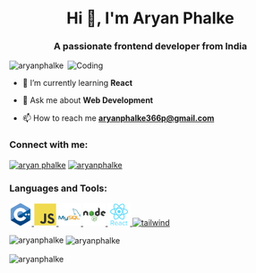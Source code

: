 
<h1 align="center">Hi 👋, I'm Aryan Phalke</h1>
<h3 align="center">A passionate frontend developer from India</h3>
<img align="right" alt="Coding" width="400" src="https://imgs.search.brave.com/DFMXbwDz3MVU7vdvMcXSj88oFR_XObkyjEtNk0Snxaw/rs:fit:320:180:1/g:ce/aHR0cHM6Ly9tZWRp/YS5naXBoeS5jb20v/bWVkaWEvek92QktV/VUVFUmRObS9naXBo/eS5naWY.gif"/>

<p align="left"> <img src="https://komarev.com/ghpvc/?username=aryanphalke&label=Profile%20views&color=0e75b6&style=flat" alt="aryanphalke" /> </p>

- 🌱 I’m currently learning **React**

- 💬 Ask me about **Web Development**

- 📫 How to reach me **aryanphalke366p@gmail.com**

<h3 align="left">Connect with me:</h3>
<p align="left">
<a href="https://linkedin.com/in/aryan phalke" target="blank"><img align="center" src="https://raw.githubusercontent.com/rahuldkjain/github-profile-readme-generator/master/src/images/icons/Social/linked-in-alt.svg" alt="aryan phalke" height="30" width="40" /></a>
<a href="https://www.leetcode.com/aryanphalke" target="blank"><img align="center" src="https://raw.githubusercontent.com/rahuldkjain/github-profile-readme-generator/master/src/images/icons/Social/leet-code.svg" alt="aryanphalke" height="30" width="40" /></a>
</p>

<h3 align="left">Languages and Tools:</h3>
<p align="left"> <a href="https://www.w3schools.com/cpp/" target="_blank" rel="noreferrer"> <img src="https://raw.githubusercontent.com/devicons/devicon/master/icons/cplusplus/cplusplus-original.svg" alt="cplusplus" width="40" height="40"/> </a> <a href="https://developer.mozilla.org/en-US/docs/Web/JavaScript" target="_blank" rel="noreferrer"> <img src="https://raw.githubusercontent.com/devicons/devicon/master/icons/javascript/javascript-original.svg" alt="javascript" width="40" height="40"/> </a> <a href="https://www.mysql.com/" target="_blank" rel="noreferrer"> <img src="https://raw.githubusercontent.com/devicons/devicon/master/icons/mysql/mysql-original-wordmark.svg" alt="mysql" width="40" height="40"/> </a> <a href="https://nodejs.org" target="_blank" rel="noreferrer"> <img src="https://raw.githubusercontent.com/devicons/devicon/master/icons/nodejs/nodejs-original-wordmark.svg" alt="nodejs" width="40" height="40"/> </a> <a href="https://reactjs.org/" target="_blank" rel="noreferrer"> <img src="https://raw.githubusercontent.com/devicons/devicon/master/icons/react/react-original-wordmark.svg" alt="react" width="40" height="40"/> </a> <a href="https://tailwindcss.com/" target="_blank" rel="noreferrer"> <img src="https://www.vectorlogo.zone/logos/tailwindcss/tailwindcss-icon.svg" alt="tailwind" width="40" height="40"/> </a> </p>

<p><img align="left" src="https://github-readme-stats.vercel.app/api/top-langs?username=aryanphalke&show_icons=true&locale=en&layout=compact" alt="aryanphalke" /></p>

<p>&nbsp;<img align="center" src="https://github-readme-stats.vercel.app/api?username=aryanphalke&show_icons=true&locale=en" alt="aryanphalke" /></p>

<p><img align="center" src="https://github-readme-streak-stats.herokuapp.com/?user=aryanphalke&" alt="aryanphalke" /></p>
